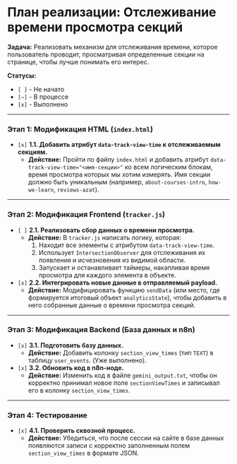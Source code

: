 # План реализации: Отслеживание времени просмотра секций

**Задача:** Реализовать механизм для отслеживания времени, которое пользователь проводит, просматривая определенные секции на странице, чтобы лучше понимать его интерес.

**Статусы:**
*   `[ ]` - Не начато
*   `[~]` - В процессе
*   `[x]` - Выполнено

---

### **Этап 1: Модификация HTML (`index.html`)**

*   `[x]` **1.1. Добавить атрибут `data-track-view-time` к отслеживаемым секциям.**
    *   **Действие:** Пройти по файлу `index.html` и добавить атрибут `data-track-view-time="<имя-секции>"` ко всем логическим блокам, время просмотра которых мы хотим измерять. Имя секции должно быть уникальным (например, `about-courses-intro`, `how-we-learn`, `reviews-azat`).

---

### **Этап 2: Модификация Frontend (`tracker.js`)**

*   `[ ]` **2.1. Реализовать сбор данных о времени просмотра.**
    *   **Действие:** В `tracker.js` написать логику, которая:
        1. Находит все элементы с атрибутом `data-track-view-time`.
        2. Использует `IntersectionObserver` для отслеживания их появления и исчезновения из видимой области.
        3. Запускает и останавливает таймеры, накапливая время просмотра для каждого элемента в объекте.
*   `[x]` **2.2. Интегрировать новые данные в отправляемый payload.**
    *   **Действие:** Модифицировать функцию `sendData` (или место, где формируется итоговый объект `analyticsState`), чтобы добавить в него собранные данные о времени просмотра секций.

---

### **Этап 3: Модификация Backend (База данных и n8n)**

*   `[x]` **3.1. Подготовить базу данных.**
    *   **Действие:** Добавить колонку `section_view_times` (тип `TEXT`) в таблицу `user_events`. (Уже выполнено).
*   `[x]` **3.2. Обновить код в n8n-ноде.**
    *   **Действие:** Изменить код в файле `gemini_output.txt`, чтобы он корректно принимал новое поле `sectionViewTimes` и записывал его в колонку `section_view_times`.

---

### **Этап 4: Тестирование**

*   `[x]` **4.1. Проверить сквозной процесс.**
    *   **Действие:** Убедиться, что после сессии на сайте в базе данных появляются записи с корректно заполненным полем `section_view_times` в формате JSON.
